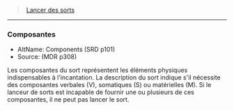 ﻿---
!GenericItem
Id: spellcasting_hd.md#composantes
ParentLink: spellcasting_hd.md#lancer-des-sorts
Name: Composantes
ParentName: Lancer des sorts
NameLevel: 3
AltName: Components (SRD p101)
Source: (MDR p308)
Attributes: {}
---
> [Lancer des sorts](hd_spellcasting.md)

---

### Composantes

- AltName: Components (SRD p101)
- Source: (MDR p308)

Les composantes du sort représentent les éléments physiques indispensables à l'incantation. La description du sort indique s'il nécessite des composantes verbales (V), somatiques (S) ou matérielles (M). Si le lanceur de sorts est incapable de fournir une ou plusieurs de ces composantes, il ne peut pas lancer le sort.

